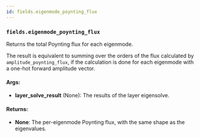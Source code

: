 ```yaml
---
id: fields.eigenmode_poynting_flux
---
```


    
### `fields.eigenmode_poynting_flux`
Returns the total Poynting flux for each eigenmode.

The result is equivalent to summing over the orders of the flux calculated
by `amplitude_poynting_flux`, if the calculation is done for each eigenmode
with a one-hot forward amplitude vector.

#### Args:
- **layer_solve_result** (None): The results of the layer eigensolve.

#### Returns:
- **None**: The per-eigenmode Poynting flux, with the same shape as the eigenvalues.
